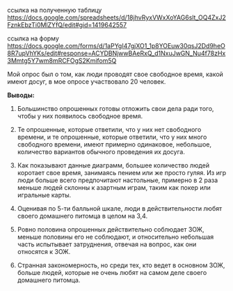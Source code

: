ссылка на полученную таблицу https://docs.google.com/spreadsheets/d/18jhvRyxVWxXoYAG6slt_OQ4ZxJ2FznkEbzTi0MlZYfQ/edit#gid=1419642557

ссылка на форму https://docs.google.com/forms/d/1aPYgI47gjXO1_1p8YOEuw30qsJ2Dd9heO8R7upVhYKs/edit#response=ACYDBNjwwBAeRxQ_d1NxuJwGN_Nu4f78zHx3Mmtg5Y7wm8mRCFOgS2Kmifom5Q

Мой опрос был о том, как люди проводят свое свободное время, какой имеют досуг, в мое опросе участвовало 20 человек.

**Выводы:**

1) Большинство опрошенных готовы отложить свои дела ради того, чтобы у них появилось свободное время.

2) Те опрошенные, которые ответили, что у них нет свободного времени, и те опрошенные, которые ответили, что у них много свободного времени, имеют примерно одинаковое, небольшое, количество вариантов обычного проведения их досуга. 

3) Как показывают данные диаграмм, большее количество людей коротает свое время, занимаясь пением или же просто гуляя. Из игр люди больше всего предпочитают настольные, примерно в 2 раза меньше людей склонны к азартным играм, таким как покер или игральные карты.

4) Оценивая по 5-ти балльной шкале, люди в действительности любят своего домашнего питомца в целом на 3,4. 

5) Ровно половина опрошенных действительно соблюдает ЗОЖ, меньше половины его не соблюдают, и относительно небольшая часть испытывает затруднения, отвечая на вопрос, как они относятся к ЗОЖ.

6) Странная закономерность, но среди тех, кто ведет в основном ЗОЖ, больше людей, которые не очень любят на самом деле своего домашнего питомца.
